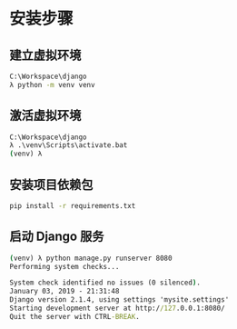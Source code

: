 # 安装步骤

## 建立虚拟环境

```cmd
C:\Workspace\django
λ python -m venv venv
```

## 激活虚拟环境

```cmd
C:\Workspace\django
λ .\venv\Scripts\activate.bat
(venv) λ
```

## 安装项目依赖包

```cmd
pip install -r requirements.txt
```

## 启动 Django 服务

```cmd
(venv) λ python manage.py runserver 8080
Performing system checks...

System check identified no issues (0 silenced).
January 03, 2019 - 21:31:48
Django version 2.1.4, using settings 'mysite.settings'
Starting development server at http://127.0.0.1:8080/
Quit the server with CTRL-BREAK.
```
